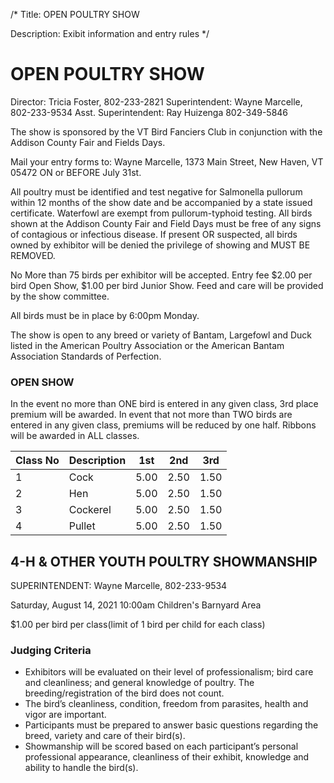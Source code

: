 /*
Title: OPEN POULTRY SHOW

Description: Exibit information and entry rules
*/

# OPEN POULTRY SHOW
Director:  Tricia Foster, 802-233-2821
Superintendent:  Wayne Marcelle, 802-233-9534
Asst. Superintendent:  Ray Huizenga 802-349-5846


The show is sponsored by the VT Bird Fanciers Club in conjunction with the Addison County
Fair and Fields Days.

Mail your entry forms to: Wayne Marcelle, 1373 Main Street, New Haven, VT 05472 ON or
BEFORE July 31st.

All poultry must be identified and test negative for Salmonella pullorum within 12 months of
the show date and be accompanied by a state issued certificate. Waterfowl are exempt from 
pullorum-typhoid testing. All birds shown at the Addison County Fair and Field Days must be
free of any signs of contagious or infectious disease. If present OR suspected, all birds owned
by exhibitor will be denied the privilege of showing and MUST BE REMOVED.

No More than 75 birds per exhibitor will be accepted. Entry fee $2.00 per bird Open Show,
$1.00 per bird Junior Show. Feed and care will be provided by the show committee.

All birds must be in place by 6:00pm Monday.

The show is open to any breed or variety of Bantam, Largefowl and Duck listed in the American
Poultry Association or the American Bantam Association Standards of Perfection.

### OPEN SHOW
In the event no more than ONE bird is entered in any given class, 3rd place premium will
be awarded. In event that not more than TWO birds are entered in any given class, premiums
will be reduced by one half. Ribbons will be awarded in ALL classes.

| Class No | Description | 1st | 2nd | 3rd |
| -- | -- | -- | -- | -- |
| 1 | Cock | 5.00 | 2.50 | 1.50 |
| 2 | Hen| 5.00 | 2.50 | 1.50 |
| 3 | Cockerel| 5.00 | 2.50 | 1.50 |
| 4 | Pullet| 5.00 | 2.50 | 1.50 |

## 4-H & OTHER YOUTH POULTRY SHOWMANSHIP
SUPERINTENDENT:  Wayne Marcelle, 802-233-9534

Saturday, August 14, 2021 10:00am  Children's Barnyard Area

$1.00 per bird per class(limit of 1 bird per child for each class)

### Judging Criteria
- Exhibitors will be evaluated on their level of professionalism; bird care and cleanliness; and
general knowledge of poultry. The breeding/registration of the bird does not count. 
- The bird’s cleanliness, condition, freedom from parasites, health and vigor are important. 
- Participants must be prepared to answer basic questions regarding the breed, variety and care of their bird(s). 
- Showmanship will be scored based on each participant’s personal professional
appearance, cleanliness of their exhibit, knowledge and ability to handle the bird(s).
